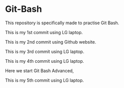 # Git-Bash
This repository is specifically made to practise Git Bash.

This is my 1st commit using LG laptop.

This is my 2nd commit using Github website.

This is my 3rd commit using LG laptop.

This is my 4th commit using LG laptop.

Here we start Git Bash Advanced,

This is my 5th commit using LG laptop.